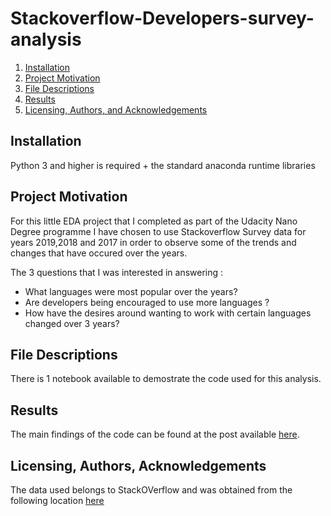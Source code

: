# Stackoverflow-Developers-survey-analysis

1. [Installation](#installation)
2. [Project Motivation](#motivation)
3. [File Descriptions](#files)
4. [Results](#results)
5. [Licensing, Authors, and Acknowledgements](#licensing)

## Installation <a name="installation"></a>

Python 3 and higher is required + the  standard anaconda  runtime libraries

## Project Motivation<a name="motivation"></a>

For this little EDA project that I completed as part of the Udacity Nano Degree programme 
I have chosen to use Stackoverflow Survey data for years 2019,2018 and 2017 in order to observe some of the trends and changes 
that have occured over the years.

The 3 questions that I  was interested in answering :
* What languages were most popular over the years?
* Are developers being encouraged to use more languages ?
* How have the desires around wanting to work with certain languages changed over 3 years?


## File Descriptions <a name="files"></a>

There is 1 notebook available to demostrate the  code used for this analysis.  

## Results<a name="results"></a>

The main findings of the code can be found at the post available [here](https://medium.com/@josh_2774/how-do-you-become-a-developer-5ef1c1c68711).

## Licensing, Authors, Acknowledgements<a name="licensing"></a>

The data used belongs to StackOVerflow and was obtained  from the following location [here](https://insights.stackoverflow.com/survey)
